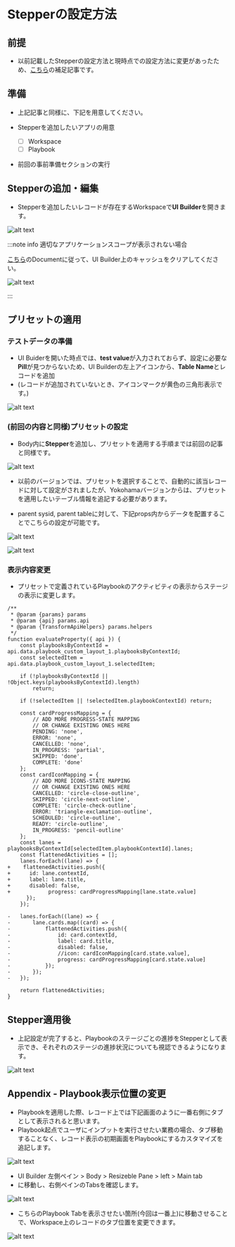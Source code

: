 <!--
title:   ServiceNow Workspaceのカスタマイズ - Stepperの設定方法 Yokohama以降
tags:    ServiceNow
id:      
private: true
-->
# Stepperの設定方法

## 前提

- 以前記載したStepperの設定方法と現時点での設定方法に変更があったため、[こちら](https://qiita.com/tomoki_gozu/items/2cab9db63d57ae75c2ce)の補足記事です。

## 準備

- 上記記事と同様に、下記を用意してください。

- Stepperを追加したいアプリの用意
  - [ ] Workspace
  - [ ] Playbook

- 前回の事前準備セクションの実行

## Stepperの追加・編集

- Stepperを追加したいレコードが存在するWorkspaceで**UI Builder**を開きます。

![alt text](images/stepper_yokohama_image.png)


:::note info 適切なアプリケーションスコープが表示されない場合

[こちら](https://www.servicenow.com/community/next-experience-blog/ui-builder-essentials-troubleshooting-guide/ba-p/3191130#:~:text=Within%20your%20page%20variant%20editor,Developer%20%3E%20Clear%20UI%20Builder%20Cache.)のDocumentに従って、UI Builder上のキャッシュをクリアしてください。

![alt text](images/stepper_yokohama_image-2.png)

:::

## プリセットの適用

### テストデータの準備

- UI Buiderを開いた時点では、**test value**が入力されておらず、設定に必要な**Pill**が見つからないため、UI Builderの左上アイコンから、**Table Name**とレコードを追加
- (レコードが追加されていないとき、アイコンマークが黄色の三角形表示です。)

![alt text](images/stepper_yokohama_image-7.png)

### (前回の内容と同様)プリセットの設定

- Body内に**Stepper**を追加し、プリセットを適用する手順までは前回の記事と同様です。

![alt text](images/stepper_yokohama_image-3.png)

<!-- - プリセット適用前の画面はこちらです。

![alt text](image-4.png) -->

- 以前のバージョンでは、プリセットを選択することで、自動的に該当レコードに対して設定がされましたが、Yokohamaバージョンからは、プリセットを適用したいテーブル情報を追記する必要があります。

- parent sysid, parent tableに対して、下記props内からデータを配置することでこちらの設定が可能です。

![alt text](images/stepper_yokohama_image-8.png)

![alt text](images/stepper_yokohama_mage-5.png)

### 表示内容変更

- プリセットで定義されているPlaybookのアクティビティの表示からステージの表示に変更します。

``` diff_javascript
/**
 * @param {params} params
 * @param {api} params.api
 * @param {TransformApiHelpers} params.helpers
 */
function evaluateProperty({ api }) {
	const playbooksByContextId = api.data.playbook_custom_layout_1.playbooksByContextId;
	const selectedItem = api.data.playbook_custom_layout_1.selectedItem;

	if (!playbooksByContextId || !Object.keys(playbooksByContextId).length)
		return;

	if (!selectedItem || !selectedItem.playbookContextId) return;

	const cardProgressMapping = {
		// ADD MORE PROGRESS-STATE MAPPING
		// OR CHANGE EXISTING ONES HERE
		PENDING: 'none',
		ERROR: 'none',
		CANCELLED: 'none',
		IN_PROGRESS: 'partial',
		SKIPPED: 'done',
		COMPLETE: 'done'
	};
	const cardIconMapping = {
		// ADD MORE ICONS-STATE MAPPING
		// OR CHANGE EXISTING ONES HERE
		CANCELLED: 'circle-close-outline',
		SKIPPED: 'circle-next-outline',
		COMPLETE: 'circle-check-outline',
		ERROR: 'triangle-exclamation-outline',
		SCHEDULED: 'circle-outline',
		READY: 'circle-outline',
		IN_PROGRESS: 'pencil-outline'
	};
	const lanes = playbooksByContextId[selectedItem.playbookContextId].lanes;
	const flattenedActivities = [];
	lanes.forEach((lane) => {
+    flattenedActivities.push({
+      id: lane.contextId,
+      label: lane.title,
+      disabled: false,
+			 progress: cardProgressMapping[lane.state.value]
      });
	});

- 	lanes.forEach((lane) => {
- 		lane.cards.map((card) => {
- 			flattenedActivities.push({
- 				id: card.contextId,
- 				label: card.title,
- 				disabled: false,
- 				//icon: cardIconMapping[card.state.value],
- 				progress: cardProgressMapping[card.state.value]
- 			});
- 		});
- 	});

	return flattenedActivities;
}
```
## Stepper適用後

- 上記設定が完了すると、Playbookのステージごとの進捗をStepperとして表示でき、それぞれのステージの進捗状況についても視認できるようになります。

![alt text](images/_stepper_yokohama_image-10.png)

## Appendix - Playbook表示位置の変更

- Playbookを適用した際、レコード上では下記画面のように一番右側にタブとして表示されると思います。
- Playbook起点でユーザにインプットを実行させたい業務の場合、タブ移動することなく、レコード表示の初期画面をPlaybookにするカスタマイズを追記します。

![alt text](images/stepper_yokohama_image-11.png)

- UI Builder 左側ペイン > Body > Resizeble Pane > left > Main tab
- に移動し、右側ペインのTabsを確認します。

![alt text](images/stepper_yokohama_image-13.png)

- こちらのPlaybook Tabを表示させたい箇所(今回は一番上)に移動させることで、Workspace上のレコードのタブ位置を変更できます。

![alt text](images/stepper_yokohama_image-14.png)
